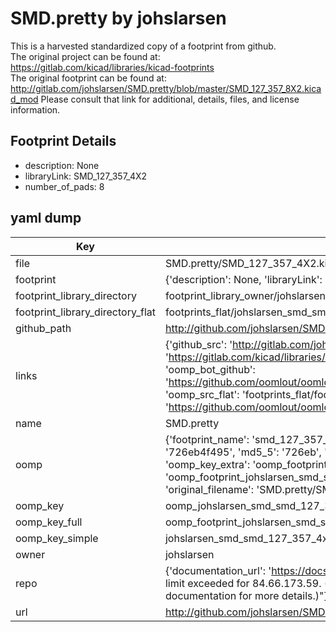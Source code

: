 # SMD.pretty by johslarsen  
This is a harvested standardized copy of a footprint from github.  
The original project can be found at:  
https://gitlab.com/kicad/libraries/kicad-footprints  
The original footprint can be found at:
http://gitlab.com/johslarsen/SMD.pretty/blob/master/SMD_127_357_8X2.kicad_mod
Please consult that link for additional, details, files, and license information.  
## Footprint Details
* description: None  
* libraryLink: SMD_127_357_4X2  
* number_of_pads: 8  
## yaml dump  
| Key | Value |  
| --- | --- |  
| file | SMD.pretty/SMD_127_357_4X2.kicad_mod |  
| footprint | {'description': None, 'libraryLink': 'SMD_127_357_4X2', 'number_of_pads': 8} |  
| footprint_library_directory | footprint_library_owner/johslarsen_SMD.pretty |  
| footprint_library_directory_flat | footprints_flat/johslarsen_smd_smd_127_357_4x2/working |  
| github_path | http://github.com/johslarsen/SMD.pretty/blob/master/SMD_127_357_4X2.kicad_mod |  
| links | {'github_src': 'http://gitlab.com/johslarsen/SMD.pretty/blob/master/SMD_127_357_8X2.kicad_mod', 'github_src_repo': 'https://gitlab.com/kicad/libraries/kicad-footprints', 'oomp_bot': 'footprints/johslarsen_smd_smd_127_357_4x2/working', 'oomp_bot_github': 'https://github.com/oomlout/oomlout_oomp_footprint_bot/tree/main/footprints/johslarsen_smd_smd_127_357_4x2/working', 'oomp_src_flat': 'footprints_flat/footprints_flat/johslarsen_smd_smd_127_357_4x2/working', 'oomp_src_flat_github': 'https://github.com/oomlout/oomlout_oomp_footprint_src/tree/main/footprints_flat/johslarsen_smd_smd_127_357_4x2/working'} |  
| name | SMD.pretty |  
| oomp | {'footprint_name': 'smd_127_357_4x2', 'library_name': 'smd', 'md5': '726eb4f4952405e3a3bf5c4f4df1872b', 'md5_10': '726eb4f495', 'md5_5': '726eb', 'md5_6': '726eb4', 'oomp_key': 'oomp_johslarsen_smd_smd_127_357_4x2', 'oomp_key_extra': 'oomp_footprint_johslarsen_smd_smd_127_357_4x2', 'oomp_key_full': 'oomp_footprint_johslarsen_smd_smd_127_357_4x2_726eb4', 'oomp_key_simple': 'johslarsen_smd_smd_127_357_4x2', 'original_filename': 'SMD.pretty/SMD_127_357_4X2.kicad_mod', 'owner_name': 'johslarsen'} |  
| oomp_key | oomp_johslarsen_smd_smd_127_357_4x2 |  
| oomp_key_full | oomp_footprint_johslarsen_smd_smd_127_357_4x2 |  
| oomp_key_simple | johslarsen_smd_smd_127_357_4x2 |  
| owner | johslarsen |  
| repo | {'documentation_url': 'https://docs.github.com/rest/overview/resources-in-the-rest-api#rate-limiting', 'message': "API rate limit exceeded for 84.66.173.59. (But here's the good news: Authenticated requests get a higher rate limit. Check out the documentation for more details.)"} |  
| url | http://github.com/johslarsen/SMD.pretty |  


